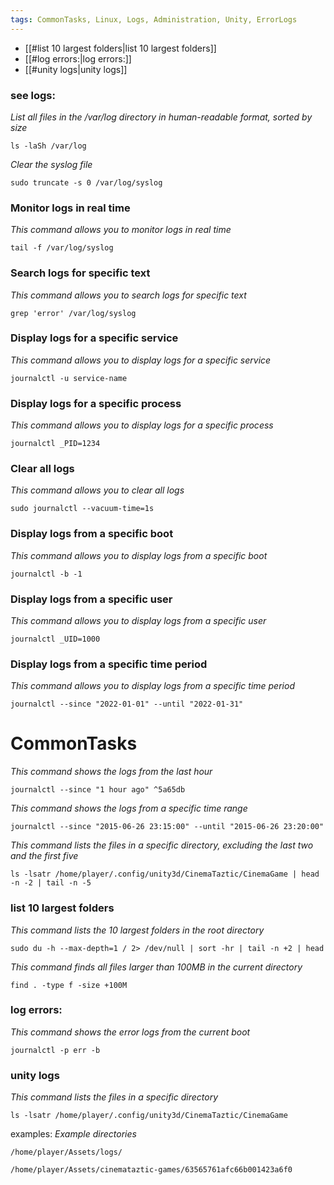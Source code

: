 ```yaml
---
tags: CommonTasks, Linux, Logs, Administration, Unity, ErrorLogs
---
```


- [[#list 10 largest folders|list 10 largest folders]]
- [[#log errors:|log errors:]]
- [[#unity logs|unity logs]]

### see logs:

*List all files in the /var/log directory in human-readable format, sorted by size*
```
ls -laSh /var/log
```


*Clear the syslog file*
```
sudo truncate -s 0 /var/log/syslog
```



### Monitor logs in real time
*This command allows you to monitor logs in real time*
```
tail -f /var/log/syslog
```

### Search logs for specific text
*This command allows you to search logs for specific text*
```
grep 'error' /var/log/syslog
```

### Display logs for a specific service
*This command allows you to display logs for a specific service*
```
journalctl -u service-name
```

### Display logs for a specific process
*This command allows you to display logs for a specific process*
```
journalctl _PID=1234
```

### Clear all logs
*This command allows you to clear all logs*
```
sudo journalctl --vacuum-time=1s
```

### Display logs from a specific boot
*This command allows you to display logs from a specific boot*
```
journalctl -b -1
```

### Display logs from a specific user
*This command allows you to display logs from a specific user*
```
journalctl _UID=1000
```

### Display logs from a specific time period
*This command allows you to display logs from a specific time period*
```
journalctl --since "2022-01-01" --until "2022-01-31"
```

# CommonTasks 



*This command shows the logs from the last hour*
```  
journalctl --since "1 hour ago" ^5a65db
```

*This command shows the logs from a specific time range*
```
journalctl --since "2015-06-26 23:15:00" --until "2015-06-26 23:20:00"
```

*This command lists the files in a specific directory, excluding the last two and the first five*
```
ls -lsatr /home/player/.config/unity3d/CinemaTaztic/CinemaGame | head -n -2 | tail -n -5
```

### list 10 largest folders
*This command lists the 10 largest folders in the root directory*
```
sudo du -h --max-depth=1 / 2> /dev/null | sort -hr | tail -n +2 | head
```

*This command finds all files larger than 100MB in the current directory*
```
find . -type f -size +100M
```


### log errors:
*This command shows the error logs from the current boot*
```
journalctl -p err -b
```

### unity logs
*This command lists the files in a specific directory*
```
ls -lsatr /home/player/.config/unity3d/CinemaTaztic/CinemaGame
```

examples:
*Example directories*
```
/home/player/Assets/logs/
```

```
/home/player/Assets/cinemataztic-games/63565761afc66b001423a6f0
```